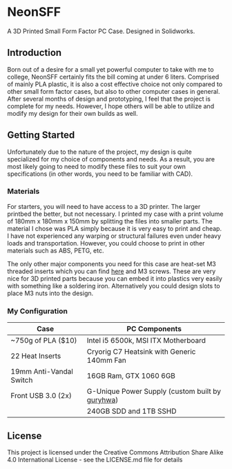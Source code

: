 # NeonSFF
A 3D Printed Small Form Factor PC Case. Designed in Solidworks.

## Introduction
Born out of a desire for a small yet powerful computer to take with me to college, NeonSFF certainly fits the bill coming at under 6 liters. Comprised of mainly PLA plastic, it is also a cost effective choice not only compared to other small form factor cases, but also to other computer cases in general. After several months of design and prototyping, I feel that the project is complete for my needs. However, I hope others will be able to utilize and modify my design for their own builds as well.

## Getting Started
Unfortunately due to the nature of the project, my design is quite specialized for my choice of components and needs. As a result, you are most likely going to need to modify these files to suit your own specifications (in other words, you need to be familiar with CAD).

### Materials
For starters, you will need to have access to a 3D printer. The larger printbed the better, but not necessary. I printed my case with a print volume of 180mm x 180mm x 150mm by splitting the files into smaller parts. The material I chose was PLA simply because it is very easy to print and cheap. I have not experienced any warping or structural failures even under heavy loads and transportation. However, you could choose to print in other materials such as ABS, PETG, etc.

The only other major components you need for this case are heat-set M3 threaded inserts which you can find [here](https://www.mcmaster.com/threaded-inserts) and M3 screws. These are very nice for 3D printed parts because you can embed it into plastics very easily with something like a soldering iron. Alternatively you could design slots to place M3 nuts into the design.

### My Configuration
| Case | PC Components |
| --- | --- |
| ~750g of PLA ($10) | Intel i5 6500k, MSI ITX Motherboard |
| 22 Heat Inserts | Cryorig C7 Heatsink with Generic 140mm Fan |
| 19mm Anti-Vandal Switch | 16GB Ram, GTX 1060 6GB |
| Front USB 3.0 (2x) | G-Unique Power Supply (custom built by [guryhwa](https://smallformfactor.net/forum/threads/more-g-unique-bto-psus-are-now-available-direct-order.1983/)) |
|| 240GB SDD and 1TB SSHD |

## License
This project is licensed under the Creative Commons Attribution Share Alike 4.0 International License - see the LICENSE.md file for details
